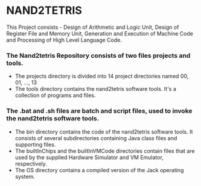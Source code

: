 # NAND2TETRIS
This Project consists - Design of Arithmetic and Logic Unit, Design of Register File and Memory Unit, Generation and Execution of Machine Code and Processing of High Level Language Code. 
### The Nand2tetris Repository consists of two files projects and tools.
* The projects directory is divided into 14 project directories named 00, 01, ..., 13
* The tools directory contains the nand2tetris software tools. It's a collection of programs and files.         
### The .bat and .sh files are batch and script files, used to invoke the nand2tetris software tools.
* The bin directory contains the code of the nand2tetris software tools. It consists of several subdirectories containing Java class files and supporting files.
* The builtInChips and the builtInVMCode directories contain files that are used by the supplied Hardware Simulator and VM Emulator, respectively.
* The OS directory contains a compiled version of the Jack operating system.



